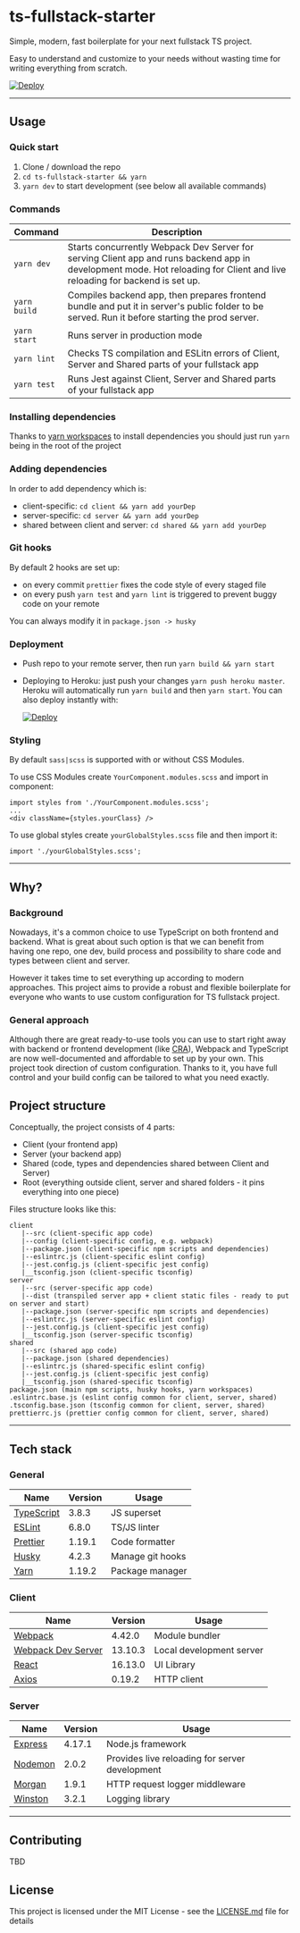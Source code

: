 # ts-fullstack-starter

Simple, modern, fast boilerplate for your next fullstack TS project.

Easy to understand and customize to your needs without wasting time for writing everything from scratch.

[![Deploy](https://www.herokucdn.com/deploy/button.svg)](https://heroku.com/deploy)

---

## Usage

### Quick start

1. Clone / download the repo
2. `cd ts-fullstack-starter && yarn`
3. `yarn dev` to start development (see below all available commands)

### Commands

| Command      | Description                                                                                                                                                                |
| ------------ | -------------------------------------------------------------------------------------------------------------------------------------------------------------------------- |
| `yarn dev`   | Starts concurrently Webpack Dev Server for serving Client app and runs backend app in development mode. Hot reloading for Client and live reloading for backend is set up. |
| `yarn build` | Compiles backend app, then prepares frontend bundle and put it in server's public folder to be served. Run it before starting the prod server.                             |
| `yarn start` | Runs server in production mode                                                                                                                                             |
| `yarn lint`  | Checks TS compilation and ESLitn errors of Client, Server and Shared parts of your fullstack app                                                                           |
| `yarn test`  | Runs Jest against Client, Server and Shared parts of your fullstack app                                                                                                    |

### Installing dependencies

Thanks to [yarn workspaces](https://classic.yarnpkg.com/en/docs/workspaces/) to install dependencies you should just run `yarn` being in the root of the project

### Adding dependencies

In order to add dependency which is:

- client-specific: `cd client && yarn add yourDep`
- server-specific: `cd server && yarn add yourDep`
- shared between client and server: `cd shared && yarn add yourDep`

### Git hooks

By default 2 hooks are set up:

- on every commit `prettier` fixes the code style of every staged file
- on every push `yarn test` and `yarn lint` is triggered to prevent buggy code on your remote

You can always modify it in `package.json -> husky`

### Deployment

- Push repo to your remote server, then run `yarn build && yarn start`
- Deploying to Heroku: just push your changes `yarn push heroku master`. Heroku will automatically run `yarn build` and then `yarn start`.
  You can also deploy instantly with:

  [![Deploy](https://www.herokucdn.com/deploy/button.svg)](https://heroku.com/deploy)

### Styling

By default `sass|scss` is supported with or without CSS Modules.

To use CSS Modules create `YourComponent.modules.scss` and import in component:

```
import styles from './YourComponent.modules.scss';
...
<div className={styles.yourClass} />

```

To use global styles create `yourGlobalStyles.scss` file and then import it:

```
import './yourGlobalStyles.scss';
```

---

## Why?

### Background

Nowadays, it's a common choice to use TypeScript on both frontend and backend. What is great about such option is that we can benefit from having one repo, one dev, build process and possibility to share code and types between client and server.

However it takes time to set everything up according to modern approaches. This project aims to provide a robust and flexible boilerplate for everyone who wants to use custom configuration for TS fullstack project.

### General approach

Although there are great ready-to-use tools you can use to start right away with backend or frontend development (like [CRA](https://facebook.github.io/create-react-app/)), Webpack and TypeScript are now well-documented and affordable to set up by your own. This project took direction of custom configuration. Thanks to it, you have full control and your build config can be tailored to what you need exactly.

## Project structure

Conceptually, the project consists of 4 parts:

- Client (your frontend app)
- Server (your backend app)
- Shared (code, types and dependencies shared between Client and Server)
- Root (everything outside client, server and shared folders - it pins everything into one piece)

Files structure looks like this:

```
client
   |--src (client-specific app code)
   |--config (client-specific config, e.g. webpack)
   |--package.json (client-specific npm scripts and dependencies)
   |--eslintrc.js (client-specific eslint config)
   |--jest.config.js (client-specific jest config)
   |__tsconfig.json (client-specific tsconfig)
server
   |--src (server-specific app code)
   |--dist (transpiled server app + client static files - ready to put on server and start)
   |--package.json (server-specific npm scripts and dependencies)
   |--eslintrc.js (server-specific eslint config)
   |--jest.config.js (client-specific jest config)
   |__tsconfig.json (server-specific tsconfig)
shared
   |--src (shared app code)
   |--package.json (shared dependencies)
   |--eslintrc.js (shared-specific eslint config)
   |--jest.config.js (client-specific jest config)
   |__tsconfig.json (shared-specific tsconfig)
package.json (main npm scripts, husky hooks, yarn workspaces)
.eslintrc.base.js (eslint config common for client, server, shared)
.tsconfig.base.json (tsconfig common for client, server, shared)
prettierrc.js (prettier config common for client, server, shared)
```

---

## Tech stack

### General

| Name                                                    | Version | Usage            |
| ------------------------------------------------------- | ------- | ---------------- |
| [TypeScript](https://www.typescriptlang.org/index.html) | 3.8.3   | JS superset      |
| [ESLint](https://eslint.org/)                           | 6.8.0   | TS/JS linter     |
| [Prettier](https://prettier.io/)                        | 1.19.1  | Code formatter   |
| [Husky](https://github.com/typicode/husky)              | 4.2.3   | Manage git hooks |
| [Yarn](https://yarnpkg.com/)                            | 1.19.2  | Package manager  |

### Client

| Name                                                                   | Version | Usage                    |
| ---------------------------------------------------------------------- | ------- | ------------------------ |
| [Webpack](https://webpack.js.org/)                                     | 4.42.0  | Module bundler           |
| [Webpack Dev Server](https://webpack.js.org/configuration/dev-server/) | 13.10.3 | Local development server |
| [React](https://pl.reactjs.org/)                                       | 16.13.0 | UI Library               |
| [Axios](https://github.com/axios/axios)                                | 0.19.2  | HTTP client              |

### Server

| Name                                            | Version | Usage                                          |
| ----------------------------------------------- | ------- | ---------------------------------------------- |
| [Express](https://expressjs.com/)               | 4.17.1  | Node.js framework                              |
| [Nodemon](https://nodemon.io/)                  | 2.0.2   | Provides live reloading for server development |
| [Morgan](https://github.com/expressjs/morgan)   | 1.9.1   | HTTP request logger middleware                 |
| [Winston](https://github.com/winstonjs/winston) | 3.2.1   | Logging library                                |

---

## Contributing

TBD

## License

This project is licensed under the MIT License - see the [LICENSE.md](LICENSE.md) file for details
